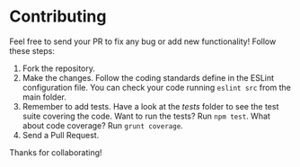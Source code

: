 Contributing
============

Feel free to send your PR to fix any bug or add new functionality!
Follow these steps:

1. Fork the repository.
2. Make the changes. Follow the coding standards define in the ESLint configuration
  file. You can check your code running `eslint src` from the main folder.
3. Remember to add tests. Have a look at the _tests_ folder to see the test
  suite covering the code. Want to run the tests? Run `npm test`. What about code coverage? Run `grunt coverage`.
4. Send a Pull Request.

Thanks for collaborating!